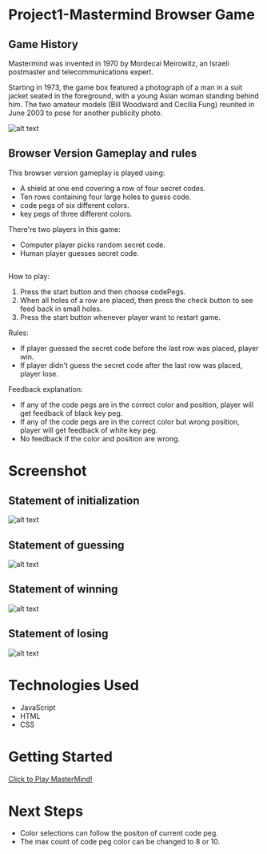 # Project1-Mastermind Browser Game

## Game History
  Mastermind was invented in 1970 by Mordecai Meirowitz, an Israeli postmaster and telecommunications expert.

  Starting in 1973, the game box featured a photograph of a man in a suit jacket seated in the foreground, with a young Asian woman standing behind him. The two amateur models (Bill Woodward and Cecilia Fung) reunited in June 2003 to pose for another publicity photo.

  ![alt text](https://web.archive.org/web/20040318104840im_/http://www.le.ac.uk/press/press/mastermind1.jpg)

## Browser Version Gameplay and rules
This browser version gameplay is played using:
* A shield at one end covering a row of four secret codes.
* Ten rows containing four large holes to guess code.
* code pegs of six different colors. 
* key pegs of three different colors.

There're two players in this game:

* Computer player picks random secret code.
* Human player guesses secret code.
## 

How to play:

1. Press the start button and then choose codePegs. 
1. When all holes of a row are placed, then press the check button to see feed back in small holes.
1. Press the start button whenever player want to restart game.

Rules:

* If player guessed the secret code before the last row was placed, player win.
* If player didn't guess the secret code after the last row was placed, player lose.

Feedback explanation:

* If any of the code pegs are in the correct color and position, player will get feedback of  black key peg.
* If any of the code pegs are in the correct color but wrong position, player will get feedback of white key peg. 
* No feedback if the color and position are wrong.

# Screenshot
## Statement of initialization
![alt text](https://raw.githubusercontent.com/SamuelBai0910/GAproject1/main/img/Statement%20of%20Initialazition.png)

## Statement of guessing
![alt text](https://raw.githubusercontent.com/SamuelBai0910/GAproject1/main/img/Statement%20of%20guessing.png)

## Statement of winning
![alt text](https://raw.githubusercontent.com/SamuelBai0910/GAproject1/main/img/Statement%20of%20winning.png)

## Statement of losing
![alt text](https://github.com/SamuelBai0910/GAproject1/blob/main/img/Statement%20of%20losing.png)


# Technologies Used

* JavaScript
* HTML
* CSS


# Getting Started
[Click to Play MasterMind!](https://SamuelBai0910.github.io/GAproject1)

# Next Steps
* Color selections can follow the positon of current code peg.
* The max count of code peg color can be changed to 8 or 10.

